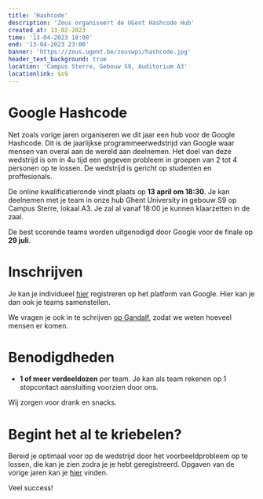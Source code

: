 ```yaml
---
title: 'Hashcode'
description: 'Zeus organiseert de UGent Hashcode Hub'
created_at: 13-02-2023
time: '13-04-2023 18:00'
end: '13-04-2023 23:00'
banner: 'https://zeus.ugent.be/zeuswpi/hashcode.jpg'
header_text_background: true
location: 'Campus Sterre, Gebouw S9, Auditorium A3'
locationlink: $s9
---
```


# Google Hashcode

Net zoals vorige jaren organiseren we dit jaar een hub voor de Google Hashcode. 
Dit is de jaarlijkse programmeerwedstrijd van Google waar mensen van overal aan de wereld aan deelnemen. 
Het doel van deze wedstrijd is om in 4u tijd een gegeven probleem in groepen van 2 tot 4 personen op te lossen.
De wedstrijd is gericht op studenten en proffesionals.

De online kwalificatieronde vindt plaats op **13 april om 18:30**. Je kan deelnemen met je team in onze hub Ghent University in gebouw S9 op Campus Sterre, lokaal A3.
Je zal al vanaf 18:00 je kunnen klaarzetten in de zaal.

De best scorende teams worden uitgenodigd door Google voor de finale op **29 juli**.

# Inschrijven

Je kan je individueel [hier][registratie] registreren op het platform van Google.
Hier kan je dan ook je teams samenstellen.

We vragen je ook in te schrijven [op Gandalf](https://event.student.ugent.be/events/375), zodat we weten hoeveel mensen er komen.

# Benodigdheden

- **1 of meer verdeeldozen** per team. Je kan als team rekenen op 1 stopcontact aansluiting voorzien door ons.

Wij zorgen voor drank en snacks.

# Begint het al te kriebelen?

Bereid je optimaal voor op de wedstrijd door het voorbeeldprobleem op te lossen, die kan je zien zodra je je hebt geregistreerd. Opgaven van de vorige jaren kan je [hier][voorbeeld] vinden.

Veel success!

[registratie]: https://codingcompetitions.withgoogle.com/hashcode/register
[voorbeeld]: https://codingcompetitions.withgoogle.com/hashcode/archive
